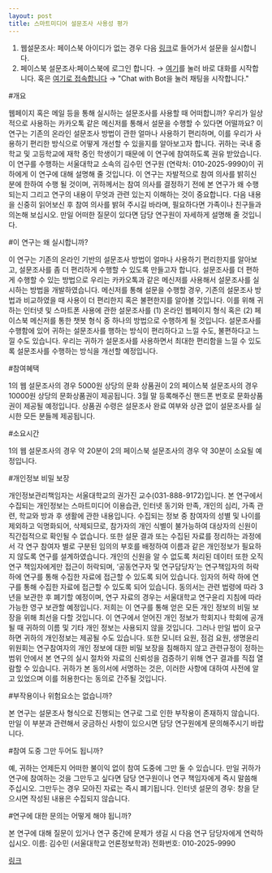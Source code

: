 ```yaml
---
layout: post
title: 스마트미디어 설문조사 사용성 평가
---
```


1. 웹설문조사: 페이스북 아이디가 없는 경우 다음 [링크](https://ko.surveymonkey.com/r/SBXDY8W)로 들어가서 설문을 실시합니다.
2. 페이스북 설문조사:페이스북에 로그인 합니다. → [여기](https://www.messenger.com/t/1584090968312890)를 눌러 바로 대화를 시작합니다.
혹은 [여기로 접속합니다](https://chatfuel.com/bot/%EC%82%AC%EC%9D%B4%EB%B2%84%EC%A7%80%ED%82%B4%EC%9D%B4-%EC%97%90%ED%8B%B0%EB%B4%87-1584090968312890) → "Chat with Bot을 눌러 채팅을 시작합니다."


#개요

웹페이지 혹은 메일 등을 통해 실시하는 설문조사를 사용할 때 어떠합니까? 우리가 일상적으로 사용하는 카카오톡 같은 메신저를 통해서 설문을 수행할 수 있다면 어떨까요? 이 연구는 기존의 온라인 설문조사 방법이 관한 얼마나 사용하기 편리하며, 이를 우리가 사용하기 편리한 방식으로 어떻게 개선할 수 있을지를 알아보고자 합니다. 귀하는 국내 중학교 및 고등학교에 재학 중인 학생이기 때문에 이 연구에 참여하도록 권유 받았습니다. 이 연구를 수행하는 서울대학교 소속의 김수민 연구원 (연락처: 010-2025-9990)이 귀하에게 이 연구에 대해 설명해 줄 것입니다. 이 연구는 자발적으로 참여 의사를 밝히신 분에 한하여 수행 될 것이며, 귀하께서는 참여 의사를 결정하기 전에 본 연구가 왜 수행되는지 그리고 연구의 내용이 무엇과 관련 있는지 이해하는 것이 중요합니다. 다음 내용을 신중히 읽어보신 후 참여 의사를 밝혀 주시길 바라며, 필요하다면 가족이나 친구들과 의논해 보십시오. 만일 어떠한 질문이 있다면 담당 연구원이 자세하게 설명해 줄 것입니다.

#이 연구는 왜 실시합니까?

이 연구는 기존의 온라인 기반의 설문조사 방법이 얼마나 사용하기 편리한지를 알아보고, 설문조사를 좀 더 편리하게 수행할 수 있도록 만들고자 합니다. 설문조사를 더 편하게 수행할 수 있는 방법으로 우리는 카카오톡과 같은 메신저를 사용해서 설문조사를 실시하는 방법을 개발하였습니다. 메신저를 통해 설문을 수행할 경우, 기존의 설문조사 방법과 비교하였을 때 사용이 더 편리한지 혹은 불편한지를 알아볼 것입니다. 이를 위해 귀하는 인터넷 및 스마트폰 사용에 관한 설문조사를 (1) 온라인 웹페이지 형식 혹은 (2) 페이스북 메신저를 통한 챗봇 형식 중 하나의 방법으로 수행하게 될 것입니다. 설문조사를 수행함에 있어 귀하는 설문조사를 행하는 방식이 편리하다고 느낄 수도, 불편하다고 느낄 수도 있습니다. 우리는 귀하가 설문조사를 사용하면서 최대한 편리함을 느낄 수 있도록 설문조사를 수행하는 방식을 개선할 예정입니다.  

#참여혜택

1의 웹 설문조사의 경우 5000원 상당의 문화 상품권이 2의 페이스북 설문조사의 경우 10000원 상당의 문화상품권이 제공됩니다. 
3월 말 등록해주신 핸드폰 번호로 문화상품권이 제공될 예정입니다.
상품권 수령은 설문조사 완료 여부와 상관 없이 설문조사를 실시한 모든 분들께 제공됩니다.

#소요시간

1의 웹 설문조사의 경우 약 20분이 2의 페이스북 설문조사의 경우 약 30분이 소요될 예정입니다.

#개인정보 비밀 보장

개인정보관리책임자는 서울대학교의 권가진 교수(031-888-9172)입니다. 본 연구에서 수집되는 개인정보는 스마트미디어 이용습관, 인터넷 동기와 만족, 개인의 심리, 가족 관련, 학교와 방과 후 생활에 관한 내용입니다. 수집되는 정보 중 참여자의 성별 및 나이를 제외하고 익명화되어, 삭제되므로, 참가자의 개인 식별이 불가능하여 대상자의 신원이 직간접적으로 확인될 수 없습니다. 또한 설문 결과 또는 수집된 자료를 정리하는 과정에서 각 연구 참여자 별로 구분된 임의의 부호를 배정하여 이름과 같은 개인정보가 필요하지 않도록 연구를 설계하였습니다. 개인의 신원을 알 수 없도록 처리된 데이터 또한 오직 연구 책임자에게만 접근이 허락되며, ‘공동연구자 및 연구담당자’는 연구책임자의 허락 하에 연구를 통해 수집한 자료에 접근할 수 있도록 되어 있습니다. 임자의 허락 하에 연구를 통해 수집한 자료에 접근할 수 있도록 되어 있습니다. 동의서는 관련 법령에 따라 3년을 보관한 후 폐기할 예정이며, 연구 자료의 경우는 서울대학교 연구윤리 지침에 따라 가능한 영구 보관할 예정입니다. 저희는 이 연구를 통해 얻은 모든 개인 정보의 비밀 보장을 위해 최선을 다할 것입니다. 이 연구에서 얻어진 개인 정보가 학회지나 학회에 공개 될 때 귀하의 이름 및 기타 개인 정보는 사용되지 않을 것입니다. 그러나 만일 법이 요구하면 귀하의 개인정보는 제공될 수도 있습니다. 또한 모니터 요원, 점검 요원, 생명윤리위원회는 연구참여자의 개인 정보에 대한 비밀 보장을 침해하지 않고 관련규정이 정하는 범위 안에서 본 연구의 실시 절차와 자료의 신뢰성을 검증하기 위해 연구 결과를 직접 열람할 수 있습니다. 귀하가 본 동의서에 서명하는 것은, 이러한 사항에 대하여 사전에 알고 있었으며 이를 허용한다는 동의로 간주될 것입니다.

#부작용이나 위험요소는 없습니까?

본 연구는 설문조사 형식으로 진행되는 연구로 그로 인한 부작용이 존재하지 않습니다. 만일 이 부분과 관련해서 궁금하신 사항이 있으시면 담당 연구원에게 문의해주시기 바랍니다.

#참여 도중 그만 두어도 됩니까?

예, 귀하는 언제든지 어떠한 불이익 없이 참여 도중에 그만 둘 수 있습니다. 만일 귀하가 연구에 참여하는 것을 그만두고 싶다면 담당 연구원이나 연구 책임자에게 즉시 말씀해 주십시오. 그만두는 경우 모아진 자료는 즉시 폐기됩니다. 인터넷 설문의 경우: 창을 닫으시면 작성된 내용은 수집되지 않습니다.

#연구에 대한 문의는 어떻게 해야 됩니까?

본 연구에 대해 질문이 있거나 연구 중간에 문제가 생길 시 다음 연구 담당자에게 연락하십시오.
이름: 김수민 (서울대학교 언론정보학과)  전화번호: 010-2025-9990 

[링크](https://goo.gl/forms/HHvrnFumKlLOvZz32)
